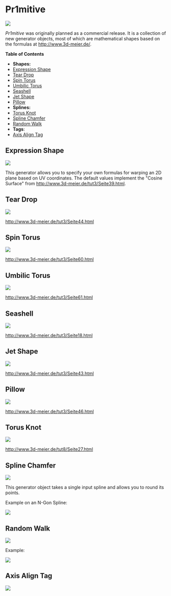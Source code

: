 # Pr1mitive

<img align="center" src="pr1mitive_objects.jpg">

*Pr1mitive* was originally planned as a commercial release. It is a collection
of new generator objects, most of which are mathematical shapes based on the
formulas at http://www.3d-meier.de/.

__Table of Contents__

* __Shapes:__
* [Expression Shape](#expression-shape)
* [Tear Drop](#tear-drop)
* [Spin Torus](#spin-torus)
* [Umbilic Torus](#umbilic-torus)
* [Seashell](#seashell)
* [Jet Shape](#jet-shape)
* [Pillow](#pillow)
* __Splines:__
* [Torus Knot](#torus-knot)
* [Spline Chamfer](#spline-chamfer)
* [Random Walk](#random-walk)
* __Tags__:
* [Axis Align Tag](#axis-align-tag)

## Expression Shape

![](expression_shape_params.png)

This generator allows you to specify your own formulas for warping an 2D
plane based on UV coordinates. The default values implement the
"Cosine Surface" from http://www.3d-meier.de/tut3/Seite39.html.

## Tear Drop

![](tear_drop_params.png)

http://www.3d-meier.de/tut3/Seite44.html

## Spin Torus

![](spin_torus_params.png)

http://www.3d-meier.de/tut3/Seite60.html

## Umbilic Torus

![](umbilic_torus_shape.png)

http://www.3d-meier.de/tut3/Seite61.html

## Seashell

![](seashell_params.png)

http://www.3d-meier.de/tut3/Seite18.html

## Jet Shape

![](jet_shape_params.png)

http://www.3d-meier.de/tut3/Seite43.html

## Pillow

![](pillow_params.png)

http://www.3d-meier.de/tut3/Seite46.html

## Torus Knot

![](torus_knot_params.png)

http://www.3d-meier.de/tut8/Seite27.html

## Spline Chamfer

![](spline_chamfer_params.png)

This generator object takes a single input spline and allows you to round
its points.

Example on an N-Gon Spline:

![](spline_chamfer_example.jpg)

## Random Walk

![](random_walk_params.png)

Example:

![](random_walk_example.jpg)

## Axis Align Tag

![](axis_align_params.png)
